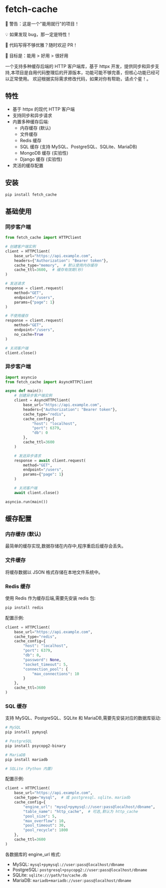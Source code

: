 # fetch-cache
🚧 警告：这是一个"能用就行"的项目！

💡 如果发现 bug，那一定是特性！

🔧 代码写得不够优雅？随时欢迎 PR！

🎯 目标是：能用 > 好用 > 很好用



一个支持多种缓存后端的 HTTP 客户端库，基于 httpx 开发，提供同步和异步支持,本项目是自用代码整理后的开源版本，功能可能不够完善，但核心功能已经可以正常使用。 欢迎根据实际需求修改代码，如果对你有帮助，请点个星！。

## 特性

- 基于 httpx 的现代 HTTP 客户端
- 支持同步和异步请求
- 内置多种缓存后端:
  - 内存缓存 (默认)
  - 文件缓存
  - Redis 缓存
  - SQL 缓存 (支持 MySQL、PostgreSQL、SQLite、MariaDB)
  - MongoDB 缓存 (实验性)
  - Django 缓存 (实验性)
- 灵活的缓存配置


## 安装

```bash
pip install fetch_cache
```

## 基础使用

### 同步客户端

```python
from fetch_cache import HTTPClient

# 创建客户端实例
client = HTTPClient(
    base_url="https://api.example.com",
    headers={"Authorization": "Bearer token"},
    cache_type="memory",  # 默认使用内存缓存
    cache_ttl=3600,  # 缓存有效期(秒)
)

# 发送请求
response = client.request(
    method="GET",
    endpoint="/users",
    params={"page": 1}
)

# 不使用缓存
response = client.request(
    method="GET",
    endpoint="/users",
    no_cache=True
)

# 关闭客户端
client.close()
```

### 异步客户端

```python
import asyncio
from fetch_cache import AsyncHTTPClient

async def main():
    # 创建异步客户端实例
    client = AsyncHTTPClient(
        base_url="https://api.example.com",
        headers={"Authorization": "Bearer token"},
        cache_type="redis",
        cache_config={
            "host": "localhost",
            "port": 6379,
            "db": 0
        },
        cache_ttl=3600
    )

    # 发送异步请求
    response = await client.request(
        method="GET",
        endpoint="/users",
        params={"page": 1}
    )

    # 关闭客户端
    await client.close()

asyncio.run(main())
```

## 缓存配置

### 内存缓存 (默认)

最简单的缓存实现,数据存储在内存中,程序重启后缓存会丢失。

### 文件缓存

将缓存数据以 JSON 格式存储在本地文件系统中。

### Redis 缓存

使用 Redis 作为缓存后端,需要先安装 redis 包:

```bash
pip install redis
```

配置示例:

```python
client = HTTPClient(
    base_url="https://api.example.com",
    cache_type="redis",
    cache_config={
        "host": "localhost",
        "port": 6379,
        "db": 0,
        "password": None,
        "socket_timeout": 5,
        "connection_pool": {
            "max_connections": 10
        }
    },
    cache_ttl=3600
)
```

### SQL 缓存

支持 MySQL、PostgreSQL、SQLite 和 MariaDB,需要先安装对应的数据库驱动:

```bash
# MySQL
pip install pymysql

# PostgreSQL 
pip install psycopg2-binary

# MariaDB
pip install mariadb

# SQLite (Python 内置)
```

配置示例:

```python
client = HTTPClient(
    base_url="https://api.example.com",
    cache_type="mysql",  # 或 postgresql、sqlite、mariadb
    cache_config={
        "engine_url": "mysql+pymysql://user:pass@localhost/dbname",
        "table_name": "http_cache",  # 可选,默认为 http_cache
        "pool_size": 5,
        "max_overflow": 10,
        "pool_timeout": 30,
        "pool_recycle": 1800
    },
    cache_ttl=3600
)
```

各数据库的 engine_url 格式:

- MySQL: `mysql+pymysql://user:pass@localhost/dbname`
- PostgreSQL: `postgresql+psycopg2://user:pass@localhost/dbname`
- SQLite: `sqlite:///path/to/cache.db`
- MariaDB: `mariadb+mariadb://user:pass@localhost/dbname`




